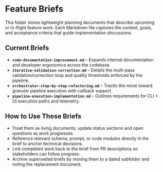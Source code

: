 # Feature Briefs

This folder stores lightweight planning documents that describe upcoming or in-flight feature work. Each Markdown file captures the context, goals, and acceptance criteria that guide implementation discussions.

## Current Briefs
- **`code-documentation-improvement.md`** – Expands internal documentation and developer ergonomics across the codebase.
- **`iterative-validation-correction.md`** – Details the multi-pass validation/correction loop and quality thresholds enforced by the pipeline.
- **`orchestrator-step-by-step-refactoring.md`** – Tracks the move toward granular pipeline execution with callback support.
- **`pipeline-execution-implementation.md`** – Outlines requirements for CLI + UI execution paths and telemetry.

## How to Use These Briefs
- Treat them as living documents; update status sections and open questions as work progresses.
- Reference relevant schema, prompt, or code modules directly in the brief to anchor technical decisions.
- Link completed work back to the brief from PR descriptions so stakeholders can follow progress.
- Archive superseded briefs by moving them to a dated subfolder and noting the replacement document.
